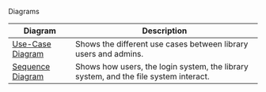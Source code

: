 Diagrams


| Diagram           | Description   |
| -------------     | ------------- |
| [Use-Case Diagram](https://github.com/GSTran/CS151-Library_Management_System/blob/main/Diagrams/usecasediagram.png)  | Shows the different use cases between library users and admins.  |
| [Sequence Diagram](https://github.com/GSTran/CS151-Library_Management_System/blob/main/Diagrams/sequencediagram.png)  | Shows how users, the login system, the library system, and the file system interact.  |
